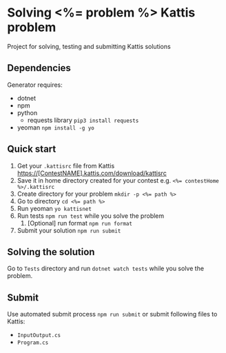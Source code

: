 # Solving <%= problem %> Kattis problem

Project for solving, testing and submitting Kattis solutions

## Dependencies

Generator requires:

* dotnet
* npm
* python
  * requests library `pip3 install requests`
* yeoman `npm install -g yo`

## Quick start

1. Get your `.kattisrc` file from Kattis [https://[ContestNAME].kattis.com/download/kattisrc](https://[ContestNAME].kattis.com/download/kattisrc)
2. Save it in home directory created for your contest e.g. `<%= contestHome %>/.kattisrc`
3. Create directory for your problem `mkdir -p <%= path %>`
4. Go to directory `cd <%= path %>`
5. Run yeoman `yo kattisnet`
6. Run tests `npm run test` while you solve the problem
   1. [Optional] run format `npm run format`
7. Submit your solution `npm run submit`

## Solving the solution

Go to `Tests` directory and run `dotnet watch tests` while you solve the problem.

## Submit

Use automated submit process `npm run submit` or submit following files to Kattis:

* `InputOutput.cs`
* `Program.cs`

